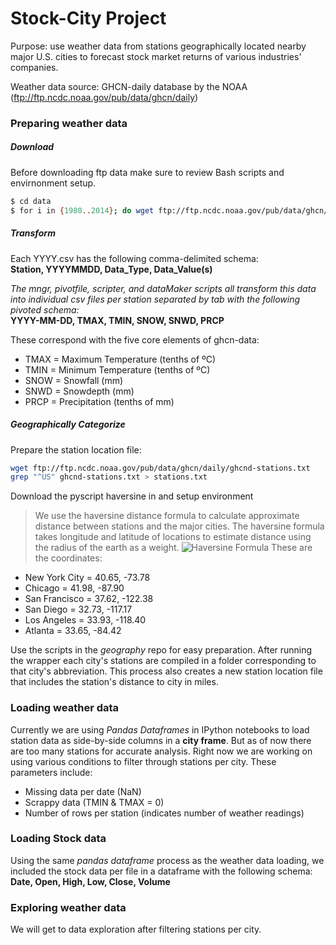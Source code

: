# Stock-City Project

Purpose: use weather data from stations geographically located nearby major U.S. cities to forecast stock market returns of various industries' companies. 

Weather data source: GHCN-daily database by the NOAA (ftp://ftp.ncdc.noaa.gov/pub/data/ghcn/daily) 
### Preparing weather data
##### Download 
Before downloading ftp data make sure to review Bash scripts and envirnonment setup.  
```sh
$ cd data
$ for i in {1980..2014}; do wget ftp://ftp.ncdc.noaa.gov/pub/data/ghcn/daily/by_year/$i.csv.gz; done
```
##### Transform 
Each YYYY.csv has the following comma-delimited schema:     
**Station, YYYYMMDD, Data_Type, Data_Value(s)**     

*The mngr, pivotfile, scripter, and dataMaker scripts all transform this data into individual csv files per station separated by tab with the following pivoted schema:*  
**YYYY-MM-DD, TMAX, TMIN, SNOW, SNWD, PRCP**

These correspond with the five core elements of ghcn-data: 
- TMAX =  Maximum Temperature (tenths of ºC)
- TMIN =  Minimum Temperature (tenths of ºC)
- SNOW =  Snowfall (mm)
- SNWD =  Snowdepth (mm)
- PRCP =  Precipitation (tenths of mm)
##### Geographically Categorize
Prepare the station location file:
```sh
wget ftp://ftp.ncdc.noaa.gov/pub/data/ghcn/daily/ghcnd-stations.txt
grep "^US" ghcnd-stations.txt > stations.txt
```
Download the pyscript haversine in and setup environment 
> We use the haversine distance formula to calculate approximate distance between stations and the major cities. The haversine formula takes longitude and latitude of locations to estimate distance using the radius of the earth as a weight. 
![Haversine Formula](http://www.ryanduell.com/wp-content/uploads/2012/12/Screenshot-12812-132-PM.png)
These are the coordinates:
- New York City = 40.65, -73.78
- Chicago = 41.98, -87.90
- San Francisco = 37.62, -122.38
- San Diego = 32.73, -117.17
- Los Angeles = 33.93, -118.40
- Atlanta = 33.65, -84.42

Use the scripts in the *geography* repo for easy preparation. 
After running the wrapper each city's stations are compiled in a folder corresponding to that city's abbreviation. This process also creates a new station location file that includes the station's distance to city in miles. 
### Loading weather data
Currently we are using *Pandas Dataframes* in IPython notebooks to load station data as side-by-side columns in a **city frame**. But as of now there are too many stations for accurate analysis.
Right now we are working on using various conditions to filter through stations per city. These parameters include:
- Missing data per date (NaN) 
- Scrappy data (TMIN & TMAX = 0) 
- Number of rows per station (indicates number of weather readings)

### Loading Stock data
Using the same *pandas dataframe* process as the weather data loading, we included the stock data per file in a dataframe with the following schema:
**Date, Open, High, Low, Close, Volume**
### Exploring weather data
We will get to data exploration after filtering stations per city. 